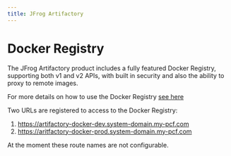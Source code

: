 ```yaml
---
title: JFrog Artifactory
---
```


# Docker Registry

The JFrog Artifactory product includes a fully featured Docker Registry, supporting both v1 and v2 APIs, with built in security and also the ability to proxy to remote images.

For more details on how to use the Docker Registry [see here](https://www.jfrog.com/confluence/display/RTF/Docker+Repositories)

Two URLs are registered to access to the Docker Registry:

1. https://artifactory-docker-dev.system-domain.my-pcf.com
1. https://aritfactory-docker-prod.system-domain.my-pcf.com

At the moment these route names are not configurable. 
